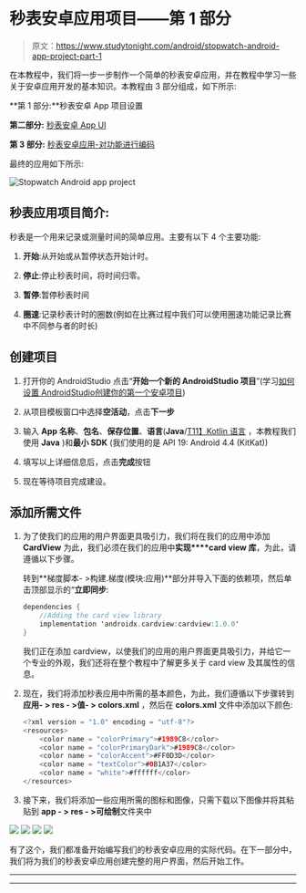 # 秒表安卓应用项目——第 1 部分

> 原文：<https://www.studytonight.com/android/stopwatch-android-app-project-part-1>

在本教程中，我们将一步一步制作一个简单的秒表安卓应用，并在教程中学习一些关于安卓应用开发的基本知识。本教程由 3 部分组成，如下所示:

**第 1 部分:**秒表安卓 App 项目设置

**第二部分:** [秒表安卓 App UI](https://www.studytonight.com/android/stopwatch-android-app-project-part-2)

**第 3 部分:** [秒表安卓应用-对功能进行编码](https://www.studytonight.com/android/stopwatch-android-app-project-part-3)

最终的应用如下所示:

![Stopwatch Android app project](img/b99ddecf72328f65cef238c46bdc282d.png)

## 秒表应用项目简介:

秒表是一个用来记录或测量时间的简单应用。主要有以下 4 个主要功能:

1.  **开始**:从开始或从暂停状态开始计时。

2.  **停止**:停止秒表时间，将时间归零。

3.  **暂停**:暂停秒表时间

4.  **圈速**:记录秒表计时的圈数(例如在比赛过程中我们可以使用圈速功能记录比赛中不同参与者的时长)

## 创建项目

1.  打开你的 AndroidStudio 点击“**开始一个新的 AndroidStudio 项目**”(学习[如何设置 AndroidStudio](https://www.studytonight.com/android/setup-android-dev-env)[创建你的第一个安卓项目](https://www.studytonight.com/android/first-android-application))

2.  从项目模板窗口中选择**空活动**，点击**下一步**

3.  输入 **App 名称**、**包名**、**保存位置**、**语言**(**Java**/[T11】Kotlin 语言](https://www.studytonight.com/kotlin) ，本教程我们使用 **Java** )和**最小 SDK** (我们使用的是 API 19: Android 4.4 (KitKat))

4.  填写以上详细信息后，点击**完成**按钮

5.  现在等待项目完成建设。

## 添加所需文件

1.  为了使我们的应用的用户界面更具吸引力，我们将在我们的应用中添加 **CardView** 为此，我们必须在我们的应用中**实现****card view 库**，为此，请遵循以下步骤。

    转到**梯度脚本- >构建.梯度(模块:应用)**部分并导入下面的依赖项，然后单击顶部显示的“**立即同步**:

    ```kt
    dependencies {
        //Adding the card view library
        implementation 'androidx.cardview:cardview:1.0.0'
    }
    ```

    我们正在添加 cardview，以使我们的应用的用户界面更具吸引力，并给它一个专业的外观，我们还将在整个教程中了解更多关于 card view 及其属性的信息。

2.  现在，我们将添加秒表应用中所需的基本颜色，为此，我们遵循以下步骤转到**应用- > res - >值- > colors.xml** ，然后在 **colors.xml** 文件中添加以下颜色:

    ```kt
    <?xml version = "1.0" encoding = "utf-8"?>
    <resources>
        <color name = "colorPrimary">#1989C8</color>
        <color name = "colorPrimaryDark">#1989C8</color>
        <color name = "colorAccent">#FF0D3D</color>
        <color name = "textColor">#0B1A37</color>
        <color name = "white">#ffffff</color>
    </resources>
    ```

3.  接下来，我们将添加一些应用所需的图标和图像，只需下载以下图像并将其粘贴到 **app - > res - >可绘制**文件夹中

![](img/2c69bb2b6ac3e71acea928dc80f5b572.png) ![](img/ab48a27937999573ea0a1c9d3e4e4001.png) ![](img/4a70366cdf623ae185918ee0a7a975f2.png) ![](img/ed440f753cef0ebf0fab07ae301119e2.png)

有了这个，我们都准备开始编写我们的秒表安卓应用的实际代码。在下一部分中，我们将为我们的秒表安卓应用创建完整的用户界面，然后开始工作。

* * *

* * *